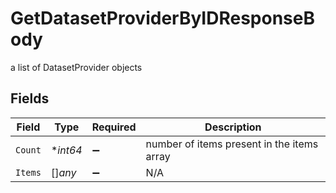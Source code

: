 # GetDatasetProviderByIDResponseBody

a list of DatasetProvider objects


## Fields

| Field                                      | Type                                       | Required                                   | Description                                |
| ------------------------------------------ | ------------------------------------------ | ------------------------------------------ | ------------------------------------------ |
| `Count`                                    | **int64*                                   | :heavy_minus_sign:                         | number of items present in the items array |
| `Items`                                    | []*any*                                    | :heavy_minus_sign:                         | N/A                                        |
